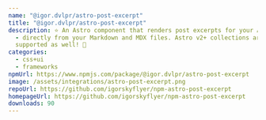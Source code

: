 ```yaml
---
name: "@igor.dvlpr/astro-post-excerpt"
title: "@igor.dvlpr/astro-post-excerpt"
description: ⭐ An Astro component that renders post excerpts for your Astro blog
  - directly from your Markdown and MDX files. Astro v2+ collections are
  supported as well! 💎
categories:
  - css+ui
  - frameworks
npmUrl: https://www.npmjs.com/package/@igor.dvlpr/astro-post-excerpt
image: /assets/integrations/astro-post-excerpt.png
repoUrl: https://github.com/igorskyflyer/npm-astro-post-excerpt
homepageUrl: https://github.com/igorskyflyer/npm-astro-post-excerpt
downloads: 90
---
```

